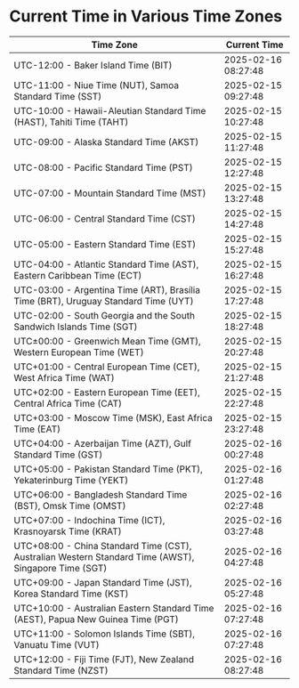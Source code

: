 # Current Time in Various Time Zones

| Time Zone | Current Time |
|-----------|--------------|
| UTC-12:00 - Baker Island Time (BIT) | 2025-02-16 08:27:48 |
| UTC-11:00 - Niue Time (NUT), Samoa Standard Time (SST) | 2025-02-15 09:27:48 |
| UTC-10:00 - Hawaii-Aleutian Standard Time (HAST), Tahiti Time (TAHT) | 2025-02-15 10:27:48 |
| UTC-09:00 - Alaska Standard Time (AKST) | 2025-02-15 11:27:48 |
| UTC-08:00 - Pacific Standard Time (PST) | 2025-02-15 12:27:48 |
| UTC-07:00 - Mountain Standard Time (MST) | 2025-02-15 13:27:48 |
| UTC-06:00 - Central Standard Time (CST) | 2025-02-15 14:27:48 |
| UTC-05:00 - Eastern Standard Time (EST) | 2025-02-15 15:27:48 |
| UTC-04:00 - Atlantic Standard Time (AST), Eastern Caribbean Time (ECT) | 2025-02-15 16:27:48 |
| UTC-03:00 - Argentina Time (ART), Brasília Time (BRT), Uruguay Standard Time (UYT) | 2025-02-15 17:27:48 |
| UTC-02:00 - South Georgia and the South Sandwich Islands Time (SGT) | 2025-02-15 18:27:48 |
| UTC±00:00 - Greenwich Mean Time (GMT), Western European Time (WET) | 2025-02-15 20:27:48 |
| UTC+01:00 - Central European Time (CET), West Africa Time (WAT) | 2025-02-15 21:27:48 |
| UTC+02:00 - Eastern European Time (EET), Central Africa Time (CAT) | 2025-02-15 22:27:48 |
| UTC+03:00 - Moscow Time (MSK), East Africa Time (EAT) | 2025-02-15 23:27:48 |
| UTC+04:00 - Azerbaijan Time (AZT), Gulf Standard Time (GST) | 2025-02-16 00:27:48 |
| UTC+05:00 - Pakistan Standard Time (PKT), Yekaterinburg Time (YEKT) | 2025-02-16 01:27:48 |
| UTC+06:00 - Bangladesh Standard Time (BST), Omsk Time (OMST) | 2025-02-16 02:27:48 |
| UTC+07:00 - Indochina Time (ICT), Krasnoyarsk Time (KRAT) | 2025-02-16 03:27:48 |
| UTC+08:00 - China Standard Time (CST), Australian Western Standard Time (AWST), Singapore Time (SGT) | 2025-02-16 04:27:48 |
| UTC+09:00 - Japan Standard Time (JST), Korea Standard Time (KST) | 2025-02-16 05:27:48 |
| UTC+10:00 - Australian Eastern Standard Time (AEST), Papua New Guinea Time (PGT) | 2025-02-16 07:27:48 |
| UTC+11:00 - Solomon Islands Time (SBT), Vanuatu Time (VUT) | 2025-02-16 07:27:48 |
| UTC+12:00 - Fiji Time (FJT), New Zealand Standard Time (NZST) | 2025-02-16 08:27:48 |
